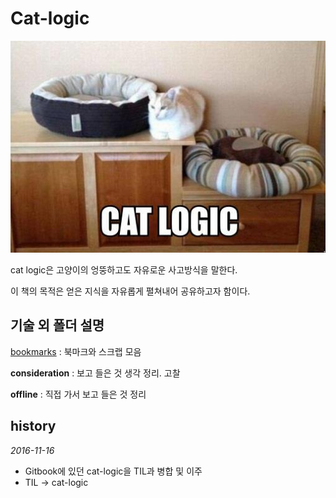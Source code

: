# Cat-logic

![intro](_images/cat-logic.jpg)

cat logic은 고양이의 엉뚱하고도 자유로운 사고방식을 말한다.

이 책의 목적은 얻은 지식을 자유롭게 펼쳐내어 공유하고자 함이다.

## 기술 외 폴더 설명

[bookmarks](bookmarks/bookmarks.md) : 북마크와 스크랩 모음

**consideration** : 보고 들은 것 생각 정리. 고찰

**offline** : 직접 가서 보고 들은 것 정리

## history

*2016-11-16*

* Gitbook에 있던 cat-logic을 TIL과 병합 및 이주
* TIL -> cat-logic

